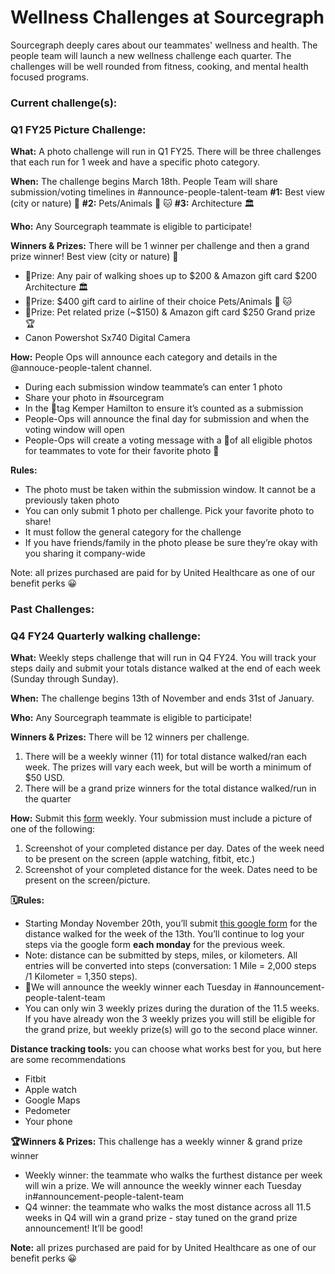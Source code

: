# **Wellness Challenges at Sourcegraph**

Sourcegraph deeply cares about our teammates' wellness and health. The people team will launch a new wellness challenge each quarter. The challenges will be well rounded from fitness, cooking, and mental health focused programs.

### **Current challenge(s):**

### **Q1 FY25 Picture Challenge:**

**What:** A photo challenge will run in Q1 FY25. There will be three challenges that each run for 1 week and have a specific photo category.

**When:** The challenge begins March 18th. People Team will share submission/voting timelines in #announce-people-talent-team
**#1:** Best view (city or nature) 🤩
**#2:** Pets/Animals 🐶 🐱
**#3:** Architecture 🏛️

**Who:** Any Sourcegraph teammate is eligible to participate!

**Winners & Prizes:** There will be 1 winner per challenge and then a grand prize winner!
Best view (city or nature) 🤩
- 🏅Prize: Any pair of walking shoes up to $200 & Amazon gift card $200
  Architecture 🏛️
- 🏅Prize: $400 gift card to airline of their choice
  Pets/Animals 🐶 🐱
- 🏅Prize: Pet related prize (~$150) & Amazon gift card $250
  Grand prize 🏆
- Canon Powershot Sx740 Digital Camera

**How:** People Ops will announce each category and details in the @annouce-people-talent channel.
- During each submission window teammate’s can enter 1 photo
- Share your photo in #sourcegram
- In the 🧵tag Kemper Hamilton to ensure it’s counted as a submission
- People-Ops will announce the final day for submission and when the voting window will open
- People-Ops will create a voting message with a 🧵of all eligible photos for teammates to vote for their favorite photo 📸

**Rules:**
- The photo must be taken within the submission window. It cannot be a previously taken photo
- You can only submit 1 photo per challenge. Pick your favorite photo to share!
- It must follow the general category for the challenge
- If you have friends/family in the photo please be sure they’re okay with you sharing it company-wide

Note: all prizes purchased are paid for by United Healthcare as one of our benefit perks 😀

### **Past Challenges:**

### **Q4 FY24 Quarterly walking challenge:**

**What:** Weekly steps challenge that will run in Q4 FY24. You will track your steps daily and submit your totals distance walked at the end of each week (Sunday through Sunday).

**When:** The challenge begins 13th of November and ends 31st of January.

**Who:** Any Sourcegraph teammate is eligible to participate!

**Winners & Prizes:** There will be 12 winners per challenge.

1. There will be a weekly winner (11) for total distance walked/ran each week. The prizes will vary each week, but will be worth a minimum of $50 USD.
2. There will be a grand prize winners for the total distance walked/run in the quarter

**How:** Submit this [form](https://docs.google.com/forms/d/e/1FAIpQLScaeHyNx4_k12yT1eZgFOI4KjIMx-6J2Ky9cACexLl7-dTTiw/viewform?usp=sf_link) weekly. Your submission must include a picture of one of the following:

1. Screenshot of your completed distance per day. Dates of the week need to be present on the screen (apple watching, fitbit, etc.)
2. Screenshot of your completed distance for the week. Dates need to be present on the screen/picture.

**🗓️Rules:**

- Starting Monday November 20th, you’ll submit [this google form](https://docs.google.com/forms/d/e/1FAIpQLScaeHyNx4_k12yT1eZgFOI4KjIMx-6J2Ky9cACexLl7-dTTiw/viewform?usp=sf_link) for the distance walked for the week of the 13th. You’ll continue to log your steps via the google form **each monday** for the previous week.
- Note: distance can be submitted by steps, miles, or kilometers. All entries will be converted into steps (conversation: 1 Mile = 2,000 steps /1 Kilometer = 1,350 steps).
- 🏅We will announce the weekly winner each Tuesday in #announcement-people-talent-team
- You can only win 3 weekly prizes during the duration of the 11.5 weeks. If you have already won the 3 weekly prizes you will still be eligible for the grand prize, but weekly prize(s) will go to the second place winner.

**Distance tracking tools:** you can choose what works best for you, but here are some recommendations

- Fitbit
- Apple watch
- Google Maps
- Pedometer
- Your phone

**🏆Winners & Prizes:** This challenge has a weekly winner & grand prize winner

- Weekly winner: the teammate who walks the furthest distance per week will win a prize. We will announce the weekly winner each Tuesday in#announcement-people-talent-team
- Q4 winner: the teammate who walks the most distance across all 11.5 weeks in Q4 will win a grand prize - stay tuned on the grand prize announcement! It’ll be good!

**Note:** all prizes purchased are paid for by United Healthcare as one of our benefit perks 😀
